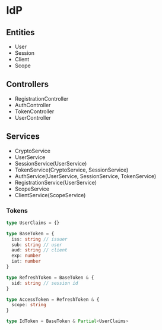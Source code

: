 # IdP

## Entities

- User
- Session
- Client
- Scope

## Controllers

- RegistrationController
- AuthController
- TokenController
- UserController

## Services

- CryptoService
- UserService
- SessionService(UserService)
- TokenService(CryptoService, SessionService)
- AuthService(UserService, SessionService, TokenService)
- RegistrationService(UserService)
- ScopeService
- ClientService(ScopeService)

### Tokens

```typescript
type UserClaims = {}

type BaseToken = {
  iss: string // issuer
  sub: string // user
  aud: string // client
  exp: number
  iat: number
}

type RefreshToken = BaseToken & {
  sid: string // session id
}

type AccessToken = RefreshToken & {
  scope: string
}

type IdToken = BaseToken & Partial<UserClaims>
```
